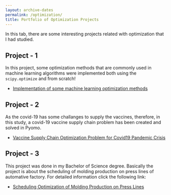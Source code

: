 ```yaml
---
layout: archive-dates
permalink: /optimization/
title: Portfolio of Optimization Projects
---
```


In this tab, there are some interesting projects related with optimization that I had studied.

## Project - 1
In this project, some optimization methods that are commonly used in machine learning algorithms were implemented both using the `scipy.optimize` and from scratch!
- [Implementation of some machine learning optimization methods](/Notebooks/optimization_ml.html)

## Project - 2
As the covid-19 has some challanges to supply the vaccines, therefore, in this study, a covid-19 vaccine supply chain problem has been created and solved in Pyomo.
- [Vaccine Supply Chain Optimization Problem for Covid19 Pandemic Crisis](/Notebooks/Vaccine_supply_chain.html)

## Project - 3
This project was done in my Bachelor of Science degree. Basically the project is about the scheduling of molding production on press lines of automative factory. For detailed information click the following link:
- [Scheduling Optimization of Molding Production on Press Lines](/Notebooks/scheduling_opt.pdf) 

